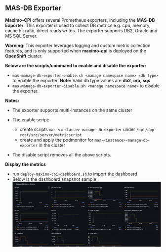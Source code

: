 ## MAS-DB Exporter

**Maximo-CPI** offers several Prometheus exporters, including the **MAS-DB Exporter**. This exporter is used to collect DB metrics e.g. cpu, memory, cache hit ratio, direct reads writes. The exporter supports DB2, Oracle and MS SQL Server.

**Warning**: This exporter leverages logging and custom metric collection features, and is only supported when **maximo-cpi** is deployed on the **OpenShift** cluster.

**Below are the scripts/command to enable and disable the exporter:**

- `mas-manage-db-exporter-enable.sh <manage namespace name> <db type>` to enable the exporter. **Note:** Valid db type values are **db2**, **ora**, **sqs**
- `mas-manage-db-exporter-disable.sh <manage namespace name>` to disable the exporter. 

**Notes:**

- The exporter supports multi-instances on the same cluster
- The enable script:
  
    -  create scripts `mas-<instance>-manage-db-exporter` under `/opt/app-root/src/server/metricscript`
    -  create and apply the podmonitor for `mas-<instance>-manage-db-exporter` in the cluster

- The disable script removes all the above scripts.
  
**Display the metrics**

- run `deploy-maximo-cpi-dashboard.sh` to import the dashboard
- Below is the dashboard snapshot sample
![alt text](mas-db-snapshot.png)